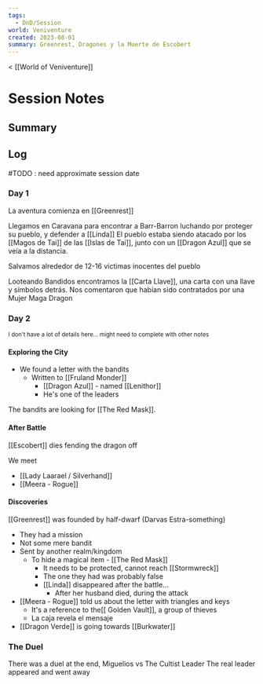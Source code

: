 ```yaml
---
tags:
  - DnD/Session
world: Veniventure
created: 2023-08-01
summary: Greenrest, Dragones y la Muerte de Escobert
---
```

< [[World of Veniventure]]
# Session Notes

## Summary

## Log

#TODO : need approximate session date
### Day 1

La aventura comienza en [[Greenrest]]

Llegamos en Caravana para encontrar a Barr-Barron luchando por proteger su pueblo, y defender a [[Linda]]
El pueblo estaba siendo atacado por los [[Magos de Tai]] de las [[Islas de Tai]], junto con un [[Dragon Azul]] que se veía a la distancia.

Salvamos alrededor de 12-16 victimas inocentes del pueblo

Looteando Bandidos encontramos la [[Carta Llave]], una carta con una llave y símbolos detrás.
Nos comentaron que habían sido contratados por una Mujer Maga Dragon

### Day 2
<small>I don't have a lot of details here... might need to complete with other notes</small>

#### Exploring the City

- We found a letter with the bandits
	- Written to [[Fruland Monder]]
		- [[Dragon Azul]] - named [[Lenithor]]
		- He's one of the leaders

The bandits are looking for [[The Red Mask]]. 

#### After Battle

[[Escobert]] dies fending the dragon off

We meet
- [[Lady Laarael / Silverhand]]
- [[Meera - Rogue]]

#### Discoveries 

[[Greenrest]] was founded by half-dwarf (Darvas Estra-something)
 - They had a mission
 - Not some mere bandit
 - Sent by another realm/kingdom
	 - To hide a magical item - [[The Red Mask]]
		 - It needs to be protected, cannot reach [[Stormwreck]]
		 - The one they had was probably false
		 - [[Linda]] disappeared after the battle...
			 - After her husband died, during the attack
-  [[Meera - Rogue]] told us about the letter with triangles and keys
	- It's a reference to the[[ Golden Vault]], a group of thieves 
	- La caja revela el mensaje
- [[Dragon Verde]] is going towards [[Burkwater]]

### The Duel

There was a duel at the end, Miguelios vs The Cultist Leader
The real leader appeared and went away